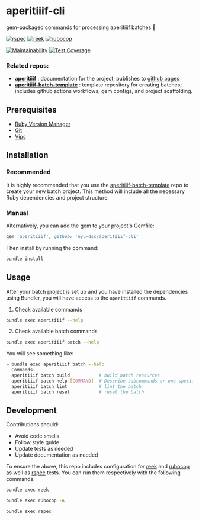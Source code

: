 # aperitiiif-cli

gem-packaged commands for processing aperitiiif batches 🥂

[![rspec](https://github.com/middlicomp/aperitiiif-cli/actions/workflows/rspec.yml/badge.svg)](https://github.com/middlicomp/aperitiiif-cli/actions/workflows/rspec.yml) [![reek](https://github.com/middlicomp/aperitiiif-cli/actions/workflows/reek.yml/badge.svg)](https://github.com/middlicomp/aperitiiif-cli//actions/workflows/reek.yml) [![rubocop](https://github.com/middlicomp/aperitiiif-cli/actions/workflows/rubocop.yml/badge.svg)](https://github.com/middlicomp/aperitiiif-cli//actions/workflows/rubocop.yml)  

[![Maintainability](https://api.codeclimate.com/v1/badges/c25005f1fd12e7a86122/maintainability)](https://codeclimate.com/github/nyu-dss/aperitiiif/maintainability) [![Test Coverage](https://api.codeclimate.com/v1/badges/c25005f1fd12e7a86122/test_coverage)](https://codeclimate.com/github/nyu-dss/aperitiiif/test_coverage)

### Related repos:
- **[aperitiiif](https://github.com/middlicomp/aperitiiif)** : documentation for the project; publishes to [github pages](https://nyu-dss.github.io/aperitiiif)
- **[aperitiiif-batch-template](https://github.com/middlicomp/aperitiiif-batch-template)** : template repository for creating batches; includes github actions workflows, gem configs, and project scaffolding.

## Prerequisites
- [Ruby Version Manager](https://rvm.io/rvm/install)
- [Git](https://git-scm.com/downloads)
- [Vips](https://www.libvips.org/install.html)

## Installation

### Recommended

It is highly recommended that you use the [aperitiiif-batch-template](https://github.com/nyu-dss/aperitiiif-batch-template) repo to create your new batch project. This method will include all the necessary Ruby dependencies and project structure.

### Manual

Alternatively, you can add the gem to your project's Gemfile:

``` ruby
gem 'aperitiiif', github: 'nyu-dss/aperitiiif-cli'
```

Then install by running the command:

``` sh
bundle install
```

## Usage

After your batch project is set up and you have installed the dependencies using Bundler, you will have access to the `aperitiiif` commands.

1. Check available commands
  ```sh
  bundle exec aperitiiif --help
  ```
2. Check available batch commands
  ```sh
  bundle exec aperitiiif batch --help
  ```
  You will see something like:
  ```sh
  ➜ bundle exec aperitiiif batch --help
    Commands:
    aperitiiif batch build           # build batch resources
    aperitiiif batch help [COMMAND]  # Describe subcommands or one specific subc...
    aperitiiif batch lint            # lint the batch
    aperitiiif batch reset           # reset the batch
  ```

## Development

Contributions should:
- Avoid code smells
- Follow style guide
- Update tests as needed
- Update documentation as needed

To ensure the above, this repo includes configuration for [reek](https://github.com/troessner/reek) and [rubocop](https://github.com/rubocop/rubocop) as well as [rspec](https://rspec.info/) tests. You can run them respectively with the following commands:

```sh
bundle exec reek
```
```sh
bundle exec rubocop -A
```
```sh
bundle exec rspec
```

